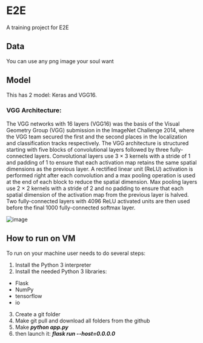 # E2E
A training project for E2E
## Data
You can use any png image your soul want
## Model
This has 2 model: Keras and VGG16.
### VGG Architecture: 
The VGG networks with 16
layers (VGG16) was the basis of the Visual Geometry Group (VGG) submission in the ImageNet Challenge 2014, where the VGG team secured the
first and the second places in the localization and classification tracks respectively.
The VGG architecture is structured starting with five blocks of convolutional layers followed by three fully-connected layers. Convolutional layers use 3 × 3 kernels with a stride of 1 and padding of 1 to ensure that each activation map retains the same spatial dimensions as the previous layer. A rectified linear unit (ReLU) activation is performed right after each convolution and a max pooling operation is used at the end of each block to reduce the spatial dimension. Max pooling layers use 2 × 2 kernels with a stride of 2 and no padding to ensure that each spatial dimension of the activation map from the previous layer is halved. Two fully-connected layers with 4096 ReLU activated units are then used before the final 1000 fully-connected softmax layer.


![image](https://user-images.githubusercontent.com/35465478/172067956-804c9b4a-7468-4d1e-908c-964eb9f7397e.png)
## How to run on VM
To run on your machine user needs to do several steps:

 1. Install	the Python 3 interpreter
 2. Install the needed Python 3 libraries: 
  - Flask
  - NumPy
  - tensorflow
  - io
 3. Create a git folder
 4. Make git pull and download all folders from the github
 5. Make ***python app.py*** 
 6. then launch it: ***flask run --host=0.0.0.0***
